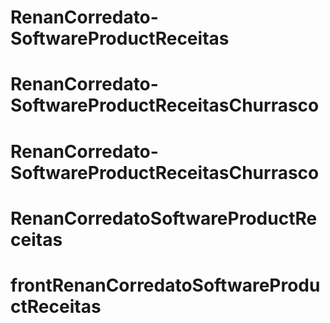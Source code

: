# RenanCorredato-SoftwareProductReceitas
# RenanCorredato-SoftwareProductReceitasChurrasco
# RenanCorredato-SoftwareProductReceitasChurrasco
# RenanCorredatoSoftwareProductReceitas
# frontRenanCorredatoSoftwareProductReceitas
